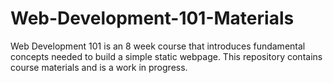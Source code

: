 # Web-Development-101-Materials

Web Development 101 is an 8 week course that introduces fundamental concepts needed to build a simple static webpage. This repository contains course materials and is a work in progress.
